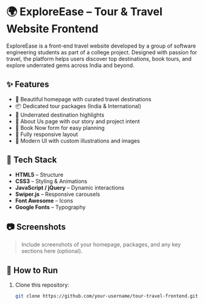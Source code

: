 # 🌍 ExploreEase – Tour & Travel Website Frontend

ExploreEase is a front-end travel website developed by a group of software engineering students as part of a college project. Designed with passion for travel, the platform helps users discover top destinations, book tours, and explore underrated gems across India and beyond.

## ✨ Features

- 🧭 Beautiful homepage with curated travel destinations
- 📦 Dedicated tour packages (India & International)
- 🧳 Underrated destination highlights
- 📘 About Us page with our story and project intent
- 📅 Book Now form for easy planning
- 📱 Fully responsive layout
- 🎨 Modern UI with custom illustrations and images

## 📁 Tech Stack

- **HTML5** – Structure
- **CSS3** – Styling & Animations
- **JavaScript / jQuery** – Dynamic interactions
- **Swiper.js** – Responsive carousels
- **Font Awesome** – Icons
- **Google Fonts** – Typography

## 📷 Screenshots

> Include screenshots of your homepage, packages, and any key sections here (optional).

## 🚀 How to Run

1. Clone this repository:
   ```bash
   git clone https://github.com/your-username/tour-travel-frontend.git
